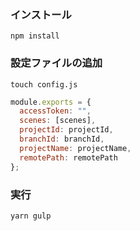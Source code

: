 ### インストール
`npm install` 


### 設定ファイルの追加

`touch config.js`

```javascript
module.exports = {
  accessToken: "",
  scenes: [scenes],
  projectId: projectId,
  branchId: branchId,
  projectName: projectName,
  remotePath: remotePath
};

```

### 実行
`yarn gulp`

